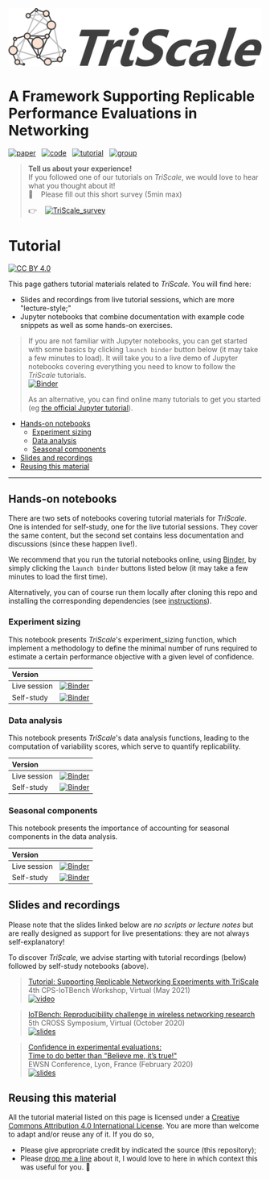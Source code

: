 ![TriScale_logo](../docs/assets/img/triscale_logo.svg)

# A Framework Supporting Replicable Performance Evaluations in Networking

[![paper](https://img.shields.io/badge/_-Paper-blue?logo=adobeacrobatreader)](https://doi.org/10.5281/zenodo.3464273)&nbsp;&nbsp;
[![code](https://img.shields.io/badge/_-Code-blue?logo=github)](https://github.com/romain-jacob/triscale)&nbsp;&nbsp;
[![tutorial](https://img.shields.io/badge/-Tutorial-blue?logo=airplayvideo)](tutorial.md)&nbsp;&nbsp;
[![group](https://img.shields.io/badge/-Discussion-blue?logo=theconversation)](https://groups.google.com/g/triscale)
<!--![docs](https://img.shields.io/badge/-Documentation-orange?logo=googlesheets)-->

> **Tell us about your experience!**  
> If you followed one of our tutorials on _TriScale_, we would love to hear what you thought about it!  
> 🙏 &nbsp;&nbsp; Please fill out this short survey (5min max)     
> 
> 👉&nbsp;&nbsp;&nbsp;&nbsp;[![TriScale_survey](https://img.shields.io/badge/feedback-tutorial-brightgreen)](https://docs.google.com/forms/d/e/1FAIpQLScYvkl8D_F6RhVL9qvAoXud6BCWNHiMk00WulEN44JM0tAFhg/viewform?usp=sf_link)

# Tutorial

[![CC BY 4.0][cc-by-shield]][cc-by]

This page gathers tutorial materials related to _TriScale._ You will find here:

- Slides and recordings from live tutorial sessions, which are more "lecture-style;"
- Jupyter notebooks that combine documentation with example code snippets as well as some hands-on exercises.

> If you are not familiar with Jupyter notebooks, you can get started with some basics by clicking `launch binder` button below (it may take a few minutes to load). It will take you to a live demo of Jupyter notebooks covering everything you need to know to follow the _TriScale_ tutorials.  
[![Binder](https://mybinder.org/badge_logo.svg)](https://mybinder.org/v2/gh/romain-jacob/triscale/master?filepath=live_exp-sizing.ipynb)  
> 
> As an alternative, you can find online many tutorials to get you started (eg [the official Jupyter tutorial](https://jupyter-notebook.readthedocs.io/en/stable/notebook.html)).


<!-- TOC -->

- [Hands-on notebooks](#hands-on-notebooks)
    - [Experiment sizing](#experiment-sizing)
    - [Data analysis](#data-analysis)
    - [Seasonal components](#seasonal-components)
- [Slides and recordings](#slides-and-recordings)
- [Reusing this material](#reusing-this-material)

<!-- /TOC -->

---

## Hands-on notebooks

There are two sets of notebooks covering tutorial materials for _TriScale_. One is intended for self-study, one for the live tutorial sessions. They cover the same content, but the second set contains less documentation and discussions (since these happen live!).

We recommend that you run the tutorial notebooks online, using [Binder](mybinder.org), by simply clicking the `launch binder` buttons listed below (it may take a few minutes to load the first time).

Alternatively, you can of course run them locally after cloning this repo and installing the corresponding dependencies (see [instructions](../README.md#running-locally)).

### Experiment sizing

This notebook presents _TriScale_'s experiment_sizing function, which implement a methodology to define the minimal number of runs required to estimate a certain performance objective with a given level of confidence.

|Version||
|:---|:---|
|Live session|  [![Binder](https://mybinder.org/badge_logo.svg)](https://mybinder.org/v2/gh/romain-jacob/triscale/master?filepath=live_exp-sizing.ipynb)  |
|Self-study|    [![Binder](https://mybinder.org/badge_logo.svg)](https://mybinder.org/v2/gh/romain-jacob/triscale/master?filepath=tutorial_exp-sizing.ipynb)  |

### Data analysis

This notebook presents _TriScale_'s data analysis functions, leading to the computation of variability scores, which serve to quantify replicability.

|Version||
|:---|:---|
|Live session|  [![Binder](https://mybinder.org/badge_logo.svg)](https://mybinder.org/v2/gh/romain-jacob/triscale/master?filepath=live_data-analysis.ipynb)  |
|Self-study|    [![Binder](https://mybinder.org/badge_logo.svg)](https://mybinder.org/v2/gh/romain-jacob/triscale/master?filepath=tutorial_data-analysis.ipynb)  |

### Seasonal components

This notebook presents the importance of accounting for seasonal components in the data analysis.

|Version||
|:---|:---|
|Live session|  [![Binder](https://mybinder.org/badge_logo.svg)](https://mybinder.org/v2/gh/romain-jacob/triscale/master?filepath=live_seasonal-comp)  |
|Self-study|    [![Binder](https://mybinder.org/badge_logo.svg)](https://mybinder.org/v2/gh/romain-jacob/triscale/master?filepath=tutorial_seasonal-comp)  |


## Slides and recordings

Please note that the slides linked below are _no scripts or lecture notes_ but are really designed as support for live presentations: they are not always self-explanatory!

To discover _TriScale,_ we advise starting with tutorial recordings (below) followed by self-study notebooks (above).

> [Tutorial: Supporting Replicable Networking Experiments with TriScale](https://youtu.be/f9k7gS-QpWI)  
4th CPS-IoTBench Workshop, Virtual (May 2021)  
[![video](https://img.shields.io/badge/-Video-blue?logo=youtube)](https://youtu.be/f9k7gS-QpWI)

> [IoTBench: Reproducibility challenge in wireless networking research](https://osf.io/m7a6w/)  
5th CROSS Symposium, Virtual (October 2020)  
[![slides](https://img.shields.io/badge/-Slides-blue?logo=airplayvideo)](https://osf.io/m7a6w/)

> [Confidence in experimental evaluations:  
Time to do better than "Believe me, it’s true!"](https://osf.io/aktn7/)  
EWSN Conference, Lyon, France (February 2020)  
[![slides](https://img.shields.io/badge/-Slides-blue?logo=airplayvideo)](https://osf.io/aktn7/)


## Reusing this material

All the tutorial material listed on this page is licensed under a
[Creative Commons Attribution 4.0 International License][cc-by]. You are more than welcome to adapt and/or reuse any of it. If you do so,

- Please give appropriate credit by indicated the source (this repository);
- Please [drop me a line](mailto:jacobr@ethz.ch) about it, I would love to here in which context this was useful for you. 🙂

<!-- [![CC BY 4.0][cc-by-image]][cc-by] -->

[cc-by]: http://creativecommons.org/licenses/by/4.0/
[cc-by-image]: https://i.creativecommons.org/l/by/4.0/88x31.png
[cc-by-shield]: https://img.shields.io/badge/License-CC%20BY%204.0-lightgrey.svg

